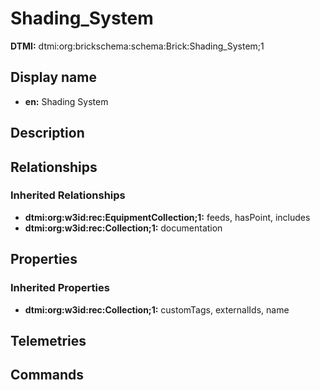 # Shading_System
**DTMI:** dtmi:org:brickschema:schema:Brick:Shading_System;1
## Display name
- **en:** Shading System
## Description
## Relationships
### Inherited Relationships
* **dtmi:org:w3id:rec:EquipmentCollection;1:** feeds, hasPoint, includes
* **dtmi:org:w3id:rec:Collection;1:** documentation
## Properties
### Inherited Properties
* **dtmi:org:w3id:rec:Collection;1:** customTags, externalIds, name
## Telemetries
## Commands
